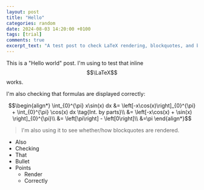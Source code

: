 ```yaml
---
layout: post
title: "Hello"
categories: random
date: 2024-08-03 14:20:00 +0100
tags: [trial]
comments: true
excerpt_text: "A test post to check LaTeX rendering, blockquotes, and basic formatting on the new website."
---
```


This is a "Hello world" post. I'm using to test that inline $$\LaTeX$$ works.

I'm also checking that formulas are displayed correctly:

$$\begin{align*}
    \int_{0}^{\pi} x\sin(x) dx &= \left[-x\cos(x)\right]_{0}^{\pi} + \int_{0}^{\pi} \cos(x) dx \tag{Int. by parts}\\
    &= \left[-x\cos(x) + \sin(x) \right]_{0}^{\pi}\\
    &= \left[\pi\right] - \left[0\right]\\
    &=\pi
\end{align*}$$

>I'm also using it to see whether/how blockquotes are rendered.

- Also
- Checking
- That
- Bullet
- Points
    - Render
    - Correctly


